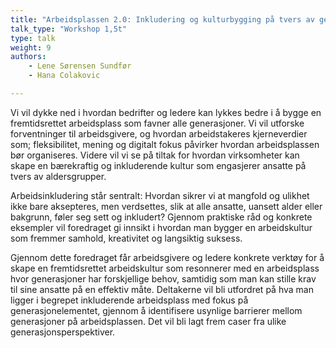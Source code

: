 ```yaml
---
title: "Arbeidsplassen 2.0: Inkludering og kulturbygging på tvers av generasjoner"
talk_type: "Workshop 1,5t"
type: talk
weight: 9
authors:
    - Lene Sørensen Sundfør
    - Hana Colakovic

---
```

Vi vil dykke ned i hvordan bedrifter og ledere kan lykkes bedre i å bygge en fremtidsrettet arbeidsplass som favner alle generasjoner. Vi vil utforske forventninger til arbeidsgivere, og hvordan arbeidstakeres kjerneverdier som; fleksibilitet, mening og digitalt fokus påvirker hvordan arbeidsplassen bør organiseres. Videre vil vi se på tiltak for hvordan virksomheter kan skape en bærekraftig og inkluderende kultur som engasjerer ansatte på tvers av aldersgrupper.


Arbeidsinkludering står sentralt: Hvordan sikrer vi at mangfold og ulikhet ikke bare aksepteres, men verdsettes, slik at alle ansatte, uansett alder eller bakgrunn, føler seg sett og inkludert?  Gjennom praktiske råd og konkrete eksempler vil foredraget gi innsikt i hvordan man bygger en arbeidskultur som fremmer samhold, kreativitet og langsiktig suksess.

Gjennom dette foredraget får arbeidsgivere og ledere konkrete verktøy for å skape en fremtidsrettet arbeidskultur som resonnerer med en arbeidsplass hvor generasjoner har forskjellige behov, samtidig som man kan stille krav til sine ansatte på en effektiv  måte.  Deltakerne vil bli utfordret på hva man ligger i begrepet inkluderende arbeidsplass med fokus på generasjonelementet, gjennom å identifisere usynlige barrierer mellom generasjoner på arbeidsplassen. Det vil bli lagt frem caser fra ulike generasjonsperspektiver. 

